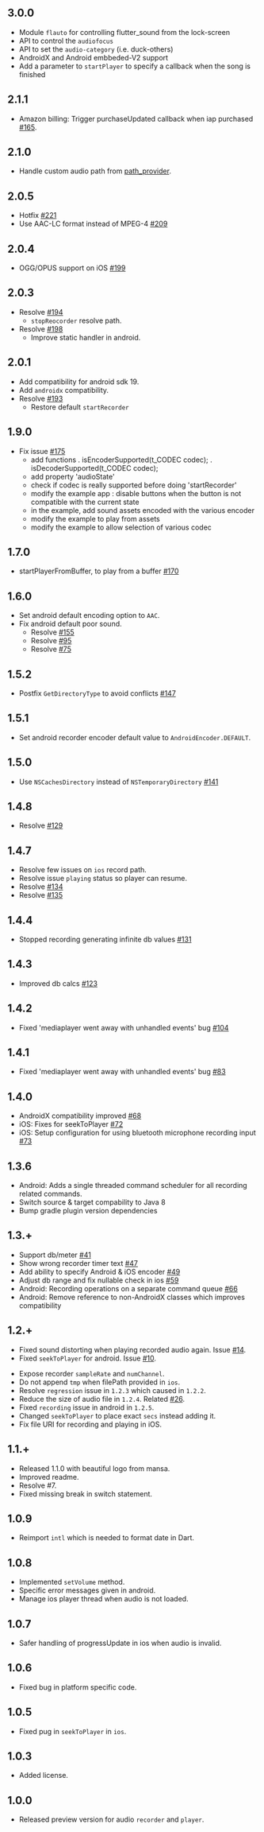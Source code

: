 ## 3.0.0
- Module `flauto` for controlling flutter_sound from the lock-screen
- API to control the `audiofocus`
- API to set the `audio-category` (i.e. duck-others)
- AndroidX and Android embbeded-V2 support
- Add a parameter to `startPlayer` to specify a callback when the song is finished
## 2.1.1
- Amazon billing: Trigger purchaseUpdated callback when iap purchased [#165](https://github.com/dooboolab/flutter_inapp_purchase/pull/165).
## 2.1.0
- Handle custom audio path from [path_provider](https://pub.dev/packages/path_provider).
## 2.0.5
- Hotfix [#221](https://github.com/dooboolab/flutter_sound/issues/221)
- Use AAC-LC format instead of MPEG-4 [#209](https://github.com/dooboolab/flutter_sound/pull/209)
## 2.0.4
- OGG/OPUS support on iOS [#199](https://github.com/dooboolab/flutter_sound/pull/199)
## 2.0.3
- Resolve [#194](https://github.com/dooboolab/flutter_sound/issues/194)
  * `stopReocorder` resolve path.
- Resolve [#198](https://github.com/dooboolab/flutter_sound/issues/198)
  * Improve static handler in android.

## 2.0.1
- Add compatibility for android sdk 19.
- Add `androidx` compatibility.
- Resolve [#193](https://github.com/dooboolab/flutter_sound/issues/193)
  * Restore default `startRecorder`

## 1.9.0
- Fix issue [#175](https://github.com/dooboolab/flutter_sound/issues/175)
  - add functions
      . isEncoderSupported(t_CODEC codec);
      . isDecoderSupported(t_CODEC codec);
  - add property 'audioState'
  - check if codec is really supported before doing 'startRecorder'
  - modify the example app : disable buttons when the button is not compatible with the current state
  - in the example, add sound assets encoded with the various encoder
  - modify the example to play from assets
  - modify the example to allow selection of various codec
## 1.7.0
+ startPlayerFromBuffer, to play from a buffer [#170](https://github.com/dooboolab/flutter_sound/pull/170)
## 1.6.0
+ Set android default encoding option to `AAC`.
+ Fix android default poor sound.
  - Resolve [#155](https://github.com/dooboolab/flutter_sound/issues/155)
  - Resolve [#95](https://github.com/dooboolab/flutter_sound/issues/95)
  - Resolve [#75](https://github.com/dooboolab/flutter_sound/issues/79)
## 1.5.2
+ Postfix `GetDirectoryType` to avoid conflicts [#147](https://github.com/dooboolab/flutter_sound/pull/147)
## 1.5.1
+ Set android recorder encoder default value to `AndroidEncoder.DEFAULT`.
## 1.5.0
+ Use `NSCachesDirectory` instead of `NSTemporaryDirectory` [#141](https://github.com/dooboolab/flutter_sound/pull/141)
## 1.4.8
+ Resolve [#129](https://github.com/dooboolab/flutter_sound/issues/129)
## 1.4.7
+ Resolve few issues on `ios` record path.
+ Resolve issue `playing` status so player can resume.
+ Resolve [#134](https://github.com/dooboolab/flutter_sound/issues/134)
+ Resolve [#135](https://github.com/dooboolab/flutter_sound/issues/135)
## 1.4.4
+ Stopped recording generating infinite db values [#131](https://github.com/dooboolab/flutter_sound/pull/131)
## 1.4.3
+ Improved db calcs [#123](https://github.com/dooboolab/flutter_sound/pull/123)
## 1.4.2
+ Fixed 'mediaplayer went away with unhandled events' bug [#104](https://github.com/dooboolab/flutter_sound/pull/104)
## 1.4.1
+ Fixed 'mediaplayer went away with unhandled events' bug [#83](https://github.com/dooboolab/flutter_sound/pull/83)
## 1.4.0
+ AndroidX compatibility improved [#68](https://github.com/dooboolab/flutter_sound/pull/68)
+ iOS: Fixes for seekToPlayer [#72](https://github.com/dooboolab/flutter_sound/pull/72)
+ iOS: Setup configuration for using bluetooth microphone recording input [#73](https://github.com/dooboolab/flutter_sound/pull/73)

## 1.3.6
+ Android: Adds a single threaded command scheduler for all recording related
  commands.
+ Switch source & target compability to Java 8
+ Bump gradle plugin version dependencies

## 1.3.+
+ Support db/meter [#41](https://github.com/dooboolab/flutter_sound/pull/41)
+ Show wrong recorder timer text [#47](https://github.com/dooboolab/flutter_sound/pull/47)
+ Add ability to specify Android & iOS encoder [#49](https://github.com/dooboolab/flutter_sound/pull/49)
+ Adjust db range and fix nullable check in ios [#59](https://github.com/dooboolab/flutter_sound/pull/59)
+ Android: Recording operations on a separate command queue [#66](https://github.com/dooboolab/flutter_sound/pull/66)
+ Android: Remove reference to non-AndroidX classes which improves compatibility

## 1.2.+
* Fixed sound distorting when playing recorded audio again. Issue [#14](https://github.com/dooboolab/flutter_sound/issues/14).
* Fixed `seekToPlayer` for android. Issue [#10](https://github.com/dooboolab/flutter_sound/issues/10).
+ Expose recorder `sampleRate` and `numChannel`.
+ Do not append `tmp` when filePath provided in `ios`.
+ Resolve `regression` issue in `1.2.3` which caused in `1.2.2`.
+ Reduce the size of audio file in `1.2.4`. Related [#26](https://github.com/dooboolab/flutter_sound/issues/26).
+ Fixed `recording` issue in android in `1.2.5`.
+ Changed `seekToPlayer` to place exact `secs` instead adding it.
+ Fix file URI for recording and playing in iOS.
## 1.1.+
* Released 1.1.0 with beautiful logo from mansa.
* Improved readme.
* Resolve #7.
* Fixed missing break in switch statement.
## 1.0.9
* Reimport `intl` which is needed to format date in Dart.
## 1.0.8
* Implemented `setVolume` method.
* Specific error messages given in android.
* Manage ios player thread when audio is not loaded.
## 1.0.7
* Safer handling of progressUpdate in ios when audio is invalid.
## 1.0.6
* Fixed bug in platform specific code.
## 1.0.5
* Fixed pug in `seekToPlayer` in `ios`.
## 1.0.3
* Added license.
## 1.0.0
* Released preview version for audio `recorder` and `player`.
